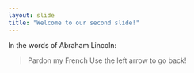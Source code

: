 ```yaml
---
layout: slide
title: "Welcome to our second slide!"
---
```

In the words of Abraham Lincoln:

> Pardon my French
Use the left arrow to go back!
